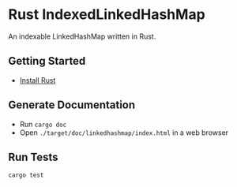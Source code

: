 # Rust IndexedLinkedHashMap
An indexable LinkedHashMap written in Rust.

## Getting Started
- [Install Rust](https://www.rust-lang.org/tools/install)

## Generate Documentation
- Run `cargo doc`
- Open `./target/doc/linkedhashmap/index.html` in a web browser

## Run Tests
`cargo test`
